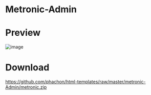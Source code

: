 # Metronic-Admin

# Preview
![image](https://github.com/phachon/html-templates/blob/master/metronic-Admin/metronic.png)

# Download
https://github.com/phachon/html-templates/raw/master/metronic-Admin/metronic.zip
